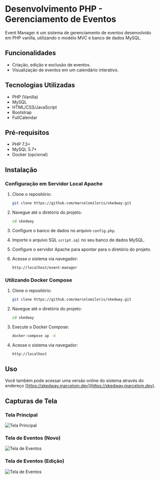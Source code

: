 # Desenvolvimento PHP - Gerenciamento de Eventos

Event Manager é um sistema de gerenciamento de eventos desenvolvido em PHP vanilla, utilizando o modelo MVC e banco de dados MySQL.

## Funcionalidades

- Criação, edição e exclusão de eventos.
- Visualização de eventos em um calendário interativo.

## Tecnologias Utilizadas

- PHP (Vanilla)
- MySQL
- HTML/CSS/JavaScript
- Bootstrap
- FullCalendar

## Pré-requisitos

- PHP 7.3+
- MySQL 5.7+
- Docker (opcional)

## Instalação

### Configuração em Servidor Local Apache

1. Clone o repositório:
    ```sh
    git clone https://github.com/marcelomileris/skedway.git
    ```

2. Navegue até o diretório do projeto:
    ```sh
    cd skedway
    ```

3. Configure o banco de dados no arquivo `config.php`.

4. Importe o arquivo SQL `script.sql` no seu banco de dados MySQL.

5. Configure o servidor Apache para apontar para o diretório do projeto.

6. Acesse o sistema via navegador:
    ```sh
    http://localhost/event-manager
    ```

### Utilizando Docker Compose

1. Clone o repositório:
    ```sh
    git clone https://github.com/marcelomileris/skedway.git
    ```

2. Navegue até o diretório do projeto:
    ```sh
    cd skedway
    ```

3. Execute o Docker Compose:
    ```sh
    docker-compose up -d
    ```

4. Acesse o sistema via navegador:
    ```sh
    http://localhost
    ```

## Uso

Você também pode acessar uma versão online do sistema através do endereço [https://skedway.marcelom.dev](https://skedway.marcelom.dev).

## Capturas de Tela

### Tela Principal
![Tela Principal]([images/dashboard.jpg](https://github.com/marcelomileris/skedway/blob/main/blob/main/images/dashboard.jpg))

### Tela de Eventos (Novo)
![Tela de Eventos](images/new.jpg)

### Tela de Eventos (Edição)
![Tela de Eventos](images/edit.jpg)
